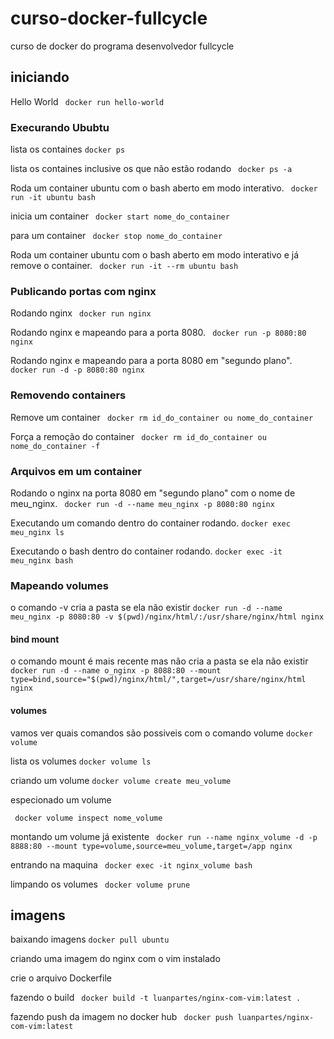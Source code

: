 # curso-docker-fullcycle
curso de docker do programa desenvolvedor fullcycle

## iniciando

Hello World
``` docker run hello-world```

### Execurando Ububtu
lista os containes 
``` docker ps ```

lista os containes inclusive os que não estão rodando
``` docker ps -a```

Roda um container ubuntu com o bash aberto em modo interativo.
``` docker run -it ubuntu bash```

inicia um container 
``` docker start nome_do_container```

para um container 
``` docker stop nome_do_container```


Roda um container ubuntu com o bash aberto em modo interativo e já remove o container.
``` docker run -it --rm ubuntu bash```

### Publicando portas com nginx

Rodando nginx
``` docker run nginx```

Rodando nginx e mapeando para a porta 8080.
``` docker run -p 8080:80 nginx```

Rodando nginx e mapeando para a porta 8080 em "segundo plano".
``` docker run -d -p 8080:80 nginx```

### Removendo containers

Remove um container
``` docker rm id_do_container ou nome_do_container```

Força a remoção do container
``` docker rm id_do_container ou nome_do_container -f```

### Arquivos em um container

Rodando o nginx na porta 8080 em "segundo plano" com o nome de meu_nginx.
``` docker run -d --name meu_nginx -p 8080:80 nginx```

Executando um comando dentro do container rodando.
```docker exec meu_nginx ls```

Executando o bash dentro do container rodando.
```docker exec -it meu_nginx bash```

### Mapeando volumes
o comando -v cria a pasta se ela não existir
```docker run -d --name meu_nginx -p 8080:80 -v $(pwd)/nginx/html/:/usr/share/nginx/html nginx```

#### bind mount
o comando mount é mais recente mas não cria a pasta se ela não existir
```docker run -d --name o_nginx -p 8088:80 --mount type=bind,source="$(pwd)/nginx/html/",target=/usr/share/nginx/html nginx```

#### volumes
vamos ver quais comandos são possiveis com o comando volume
```docker volume```

lista os volumes
```docker volume ls```

criando um volume
```docker volume create meu_volume```

especionado um volume

``` docker volume inspect nome_volume```

montando um volume já existente 
``` docker run --name nginx_volume -d -p 8888:80 --mount type=volume,source=meu_volume,target=/app nginx```

entrando na maquina 
``` docker exec -it nginx_volume bash```

limpando os volumes 
``` docker volume prune```

## imagens

baixando imagens 
```docker pull ubuntu```

criando uma imagem do nginx com o vim instalado

crie o arquivo Dockerfile


fazendo o build
``` docker build -t luanpartes/nginx-com-vim:latest .```

fazendo push da imagem no docker hub
``` docker push luanpartes/nginx-com-vim:latest```


